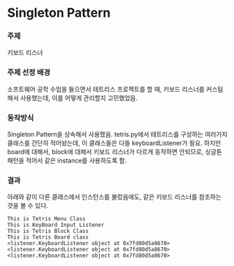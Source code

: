 # Singleton Pattern

### 주제
키보드 리스너
### 주제 선정 배경
소프트웨어 공학 수업을 들으면서 테트리스 프로젝트를 할 때, 키보드 리스너를 커스텀해서 사용했는데, 이를 어떻게 관리할지 고민했었음.
### 동작방식
Singleton Pattern을 상속해서 사용했음.
tetris.py에서 테트리스를 구성하는 여러가지 클래스를 간단히 적어놨는데, 이 클래스들은 다들 keyboardListener가 필요.
하지만 board에 대해서, block에 대해서 키보드 리스너가 다르게 동작하면 안되므로, 싱글톤 패턴을 적어서 같은 instance를 사용하도록 함.
### 결과
아래와 같이 다른 클래스에서 인스턴스를 불렀음에도, 같은 키보드 리스너를 참조하는 것을 볼 수 있다.
```
This is Tetris Menu Class
This is KeyBoard Input Listener
This is Tetris Block Class
This is Tetris Board class
<listener.KeyboardListener object at 0x7fd80d5a8670>
<listener.KeyboardListener object at 0x7fd80d5a8670>
<listener.KeyboardListener object at 0x7fd80d5a8670>
```

